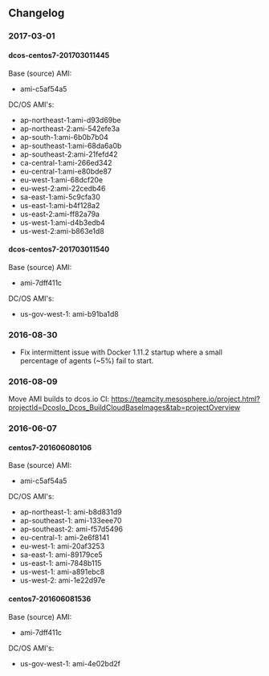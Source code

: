 ## Changelog

### 2017-03-01

#### dcos-centos7-201703011445

Base (source) AMI:
* ami-c5af54a5

DC/OS AMI's:
* ap-northeast-1:ami-d93d69be
* ap-northeast-2:ami-542efe3a
* ap-south-1:ami-6b0b7b04
* ap-southeast-1:ami-68da6a0b
* ap-southeast-2:ami-21fefd42
* ca-central-1:ami-266ed342
* eu-central-1:ami-e80bde87
* eu-west-1:ami-68dcf20e
* eu-west-2:ami-22cedb46
* sa-east-1:ami-5c9cfa30
* us-east-1:ami-b4f128a2
* us-east-2:ami-ff82a79a
* us-west-1:ami-d4b3edb4
* us-west-2:ami-b863e1d8

#### dcos-centos7-201703011540

Base (source) AMI:
* ami-7dff411c

DC/OS AMI's:
* us-gov-west-1: ami-b91ba1d8

### 2016-08-30

* Fix intermittent issue with Docker 1.11.2 startup where a small percentage of agents (~5%) fail to start.

### 2016-08-09

Move AMI builds to dcos.io CI: https://teamcity.mesosphere.io/project.html?projectId=DcosIo_Dcos_BuildCloudBaseImages&tab=projectOverview

### 2016-06-07

#### centos7-201606080106

Base (source) AMI:
* ami-c5af54a5

DC/OS AMI's:
* ap-northeast-1: ami-b8d831d9
* ap-southeast-1: ami-133eee70
* ap-southeast-2: ami-f57d5496
* eu-central-1: ami-2e6f8141
* eu-west-1: ami-20af3253
* sa-east-1: ami-89179ce5
* us-east-1: ami-7848b115
* us-west-1: ami-a891ebc8
* us-west-2: ami-1e22d97e

#### centos7-201606081536

Base (source) AMI:
* ami-7dff411c

DC/OS AMI's:
* us-gov-west-1: ami-4e02bd2f
